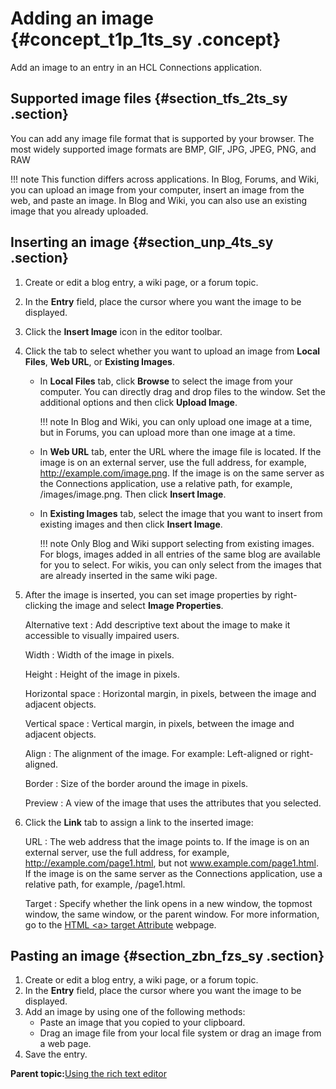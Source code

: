# Adding an image {#concept_t1p_1ts_sy .concept}

Add an image to an entry in an HCL Connections application.

## Supported image files {#section_tfs_2ts_sy .section}

You can add any image file format that is supported by your browser. The most widely supported image formats are BMP, GIF, JPG, JPEG, PNG, and RAW

!!! note
    This function differs across applications. In Blog, Forums, and Wiki, you can upload an image from your computer, insert an image from the web, and paste an image. In Blog and Wiki, you can also use an existing image that you already uploaded.

## Inserting an image {#section_unp_4ts_sy .section}

1.  Create or edit a blog entry, a wiki page, or a forum topic.
2.  In the **Entry** field, place the cursor where you want the image to be displayed.
3.  Click the **Insert Image** icon in the editor toolbar.
4.  Click the tab to select whether you want to upload an image from **Local Files**, **Web URL**, or **Existing Images**.
    -   In **Local Files** tab, click **Browse** to select the image from your computer. You can directly drag and drop files to the window. Set the additional options and then click **Upload Image**.

        !!! note
    In Blog and Wiki, you can only upload one image at a time, but in Forums, you can upload more than one image at a time.

    -   In **Web URL** tab, enter the URL where the image file is located. If the image is on an external server, use the full address, for example, http://example.com/image.png. If the image is on the same server as the Connections application, use a relative path, for example, /images/image.png. Then click **Insert Image**.
    -   In **Existing Images** tab, select the image that you want to insert from existing images and then click **Insert Image**.

        !!! note
    Only Blog and Wiki support selecting from existing images. For blogs, images added in all entries of the same blog are available for you to select. For wikis, you can only select from the images that are already inserted in the same wiki page.

5.  After the image is inserted, you can set image properties by right-clicking the image and select **Image Properties**.

    Alternative text
    :   Add descriptive text about the image to make it accessible to visually impaired users.

    Width
    :   Width of the image in pixels.

    Height
    :   Height of the image in pixels.

    Horizontal space
    :   Horizontal margin, in pixels, between the image and adjacent objects.

    Vertical space
    :   Vertical margin, in pixels, between the image and adjacent objects.

    Align
    :   The alignment of the image. For example: Left-aligned or right-aligned.

    Border
    :   Size of the border around the image in pixels.

    Preview
    :   A view of the image that uses the attributes that you selected.

6.  Click the **Link** tab to assign a link to the inserted image:

    URL
    :   The web address that the image points to. If the image is on an external server, use the full address, for example, http://example.com/page1.html, but not www.example.com/page1.html. If the image is on the same server as the Connections application, use a relative path, for example, /page1.html.

    Target
    :   Specify whether the link opens in a new window, the topmost window, the same window, or the parent window. For more information, go to the [HTML <a\> target Attribute](http://www.w3schools.com/tags/att_a_target.asp) webpage.


## Pasting an image {#section_zbn_fzs_sy .section}

1.  Create or edit a blog entry, a wiki page, or a forum topic.
2.  In the **Entry** field, place the cursor where you want the image to be displayed.
3.  Add an image by using one of the following methods:
    -   Paste an image that you copied to your clipboard.
    -   Drag an image file from your local file system or drag an image from a web page.
4.  Save the entry.

**Parent topic:**[Using the rich text editor](../eucommon/eucommon_ckeditor.md)

